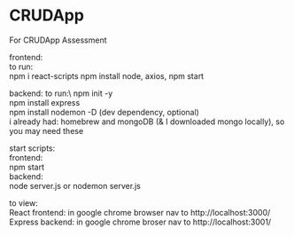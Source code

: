 # CRUDApp
For CRUDApp Assessment

frontend:\
to run:\
npm i react-scripts
npm install node, axios,
 npm start

backend:
to run:\ 
 npm init -y\
 npm install express\
 npm install nodemon -D (dev dependency, optional)\
 i already had: homebrew and mongoDB (& I downloaded mongo locally), so you may need these

start scripts:\
 frontend:\
 npm start\
 backend:\
 node server.js
 or nodemon server.js
 
to view:\
React frontend: in google chrome browser nav to http://localhost:3000/ \
Express backend: in google chrome broser nav to http://localhost:3001/